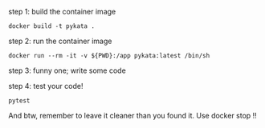 step 1: build the container image

	docker build -t pykata .
	

step 2: run the container image
	
	docker run --rm -it -v ${PWD}:/app pykata:latest /bin/sh
	
	
step 3: funny one; write some code


step 4: test your code!
	
	pytest
	
And btw, remember to leave it cleaner than you found it. Use docker stop !!
